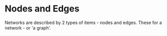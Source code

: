 # Nodes and Edges

Networks are described by 2 types of items - nodes and edges. These for a network - or 'a graph'.

